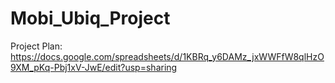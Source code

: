# Mobi_Ubiq_Project
Project Plan: https://docs.google.com/spreadsheets/d/1KBRq_y6DAMz_jxWWFfW8qlHzO9XM_pKq-Pbj1xV-JwE/edit?usp=sharing

